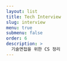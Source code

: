 ```yaml
---
layout: list
title: Tech Interview
slug: interview
menu: true
submenu: false
order: 6
description: >
  기술면접을 위한 CS 정리
---
```

